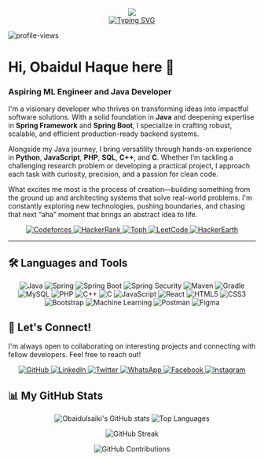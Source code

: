 <div align="center">
  <img src="https://capsule-render.vercel.app/api?type=waving&color=0:6CABDD,100:1C2C5B&height=200&text=OBAIDUL%20HAQUE&animation=fadeIn&fontColor=ffffff&fontSize=60" />
</div>

<div align="center">
  <a href="https://git.io/typing-svg">
    <img src="https://readme-typing-svg.demolab.com?font=Fira+Code&weight=700&size=25&pause=1000&color=F8F8F8&center=true&width=435&lines=Backend+Developer+(Java);ML+engineer;Researcher;Spring+Boot+Expert;Problem+Solver" alt="Typing SVG" />
  </a>
</div>
<p align="left">
  <img src="https://komarev.com/ghpvc/?username=obaidulsaiki&label=Profile%20views&color=0e75b6&style=flat" alt="profile-views" />
</p>

# Hi, Obaidul Haque here 👋
### Aspiring ML Engineer and Java Developer

I'm a visionary developer who thrives on transforming ideas into impactful software solutions. With a solid foundation in **Java** and deepening expertise in **Spring Framework** and **Spring Boot**, I specialize in crafting robust, scalable, and efficient production-ready backend systems.

Alongside my Java journey, I bring versatility through hands-on experience in **Python**, **JavaScript**, **PHP**, **SQL**, **C++**, and **C**. Whether I’m tackling a challenging research problem or developing a practical project, I approach each task with curiosity, precision, and a passion for clean code.

What excites me most is the process of creation—building something from the ground up and architecting systems that solve real-world problems. I'm constantly exploring new technologies, pushing boundaries, and chasing that next “aha” moment that brings an abstract idea to life.

<p align="center">
  <a href="https://codeforces.com/profile/obaidulsaiki">
    <img alt="Codeforces" src="https://custom-icon-badges.demolab.com/badge/Codeforces-267-%23E05D44?style=for-the-badge&labelColor=CE4630&logo=codeforces&logoColor=white"/>
  </a>
  <a href="https://www.hackerrank.com/profile/Obaidulsaiki">
    <img alt="HackerRank" src="https://custom-icon-badges.demolab.com/badge/HackerRank-67-%2355960c?style=for-the-badge&labelColor=488207&logo=hackerrank&logoColor=white"/>
  </a>
  <a href="https://toph.co/u/obaidulsaiki">
    <img alt="Toph" src="https://custom-icon-badges.demolab.com/badge/Toph-72-%23236ad3?style=for-the-badge&labelColor=1155ba&logo=toph&logoColor=white"/>
  </a>
  <a href="https://leetcode.com/u/obaidulsaiki/">
    <img alt="LeetCode" src="https://custom-icon-badges.demolab.com/badge/LeetCode-03-%23005588?style=for-the-badge&labelColor=003366&logo=leetcode&logoColor=white"/>
  </a>
  <a href="https://www.hackerearth.com/@saki.obidul">
    <img alt="HackerEarth" src="https://custom-icon-badges.demolab.com/badge/HackerEarth-12-%23E1AD0E?style=for-the-badge&labelColor=C79600&logo=hackerearth&logoColor=white"/>
  </a>
</p>

---

## 🛠️ Languages and Tools
<p align="center">
  <img src="https://img.shields.io/badge/java-%23ED8B00.svg?style=for-the-badge&logo=openjdk&logoColor=white" alt="Java"/>
  <img src="https://img.shields.io/badge/spring-%236DB33F.svg?style=for-the-badge&logo=spring&logoColor=white" alt="Spring"/>
  <img src="https://img.shields.io/badge/Spring_Boot-6DB33F?style=for-the-badge&logo=spring-boot&logoColor=white" alt="Spring Boot"/>
  <img src="https://img.shields.io/badge/Spring_Security-6DB33F?style=for-the-badge&logo=spring-security&logoColor=white" alt="Spring Security"/>
  <img src="https://img.shields.io/badge/Maven-C71A36?style=for-the-badge&logo=apachemaven&logoColor=white" alt="Maven"/>
  <img src="https://img.shields.io/badge/Gradle-02303A.svg?style=for-the-badge&logo=gradle&logoColor=white" alt="Gradle"/>
  <img src="https://img.shields.io/badge/mysql-4479A1.svg?style=for-the-badge&logo=mysql&logoColor=white" alt="MySQL"/>
  <img src="https://img.shields.io/badge/php-%23777BB4.svg?style=for-the-badge&logo=php&logoColor=white" alt="PHP"/>
  <img src="https://img.shields.io/badge/c++-%2300599C.svg?style=for-the-badge&logo=c%2B%2B&logoColor=white" alt="C++"/>
  <img src="https://img.shields.io/badge/c-%2300599C.svg?style=for-the-badge&logo=c&logoColor=white" alt="C"/>
  <img src="https://img.shields.io/badge/javascript-%23323330.svg?style=for-the-badge&logo=javascript&logoColor=%23F7DF1E" alt="JavaScript"/>
  <img src="https://img.shields.io/badge/React-20232A?style=for-the-badge&logo=react&logoColor=61DAFB" alt="React"/>
  <img src="https://img.shields.io/badge/html5-%23E34F26.svg?style=for-the-badge&logo=html5&logoColor=white" alt="HTML5"/>
  <img src="https://img.shields.io/badge/css3-%231572B6.svg?style=for-the-badge&logo=css3&logoColor=white" alt="CSS3"/>
  <img src="https://img.shields.io/badge/bootstrap-%238511FA.svg?style=for-the-badge&logo=bootstrap&logoColor=white" alt="Bootstrap"/>
  <img src="https://img.shields.io/badge/Machine_Learning-orange?style=for-the-badge&logo=tensorflow&logoColor=white" alt="Machine Learning"/>
  <img src="https://img.shields.io/badge/Postman-FF6C37?style=for-the-badge&logo=postman&logoColor=white" alt="Postman"/>
  <img src="https://img.shields.io/badge/Figma-F24E1E?style=for-the-badge&logo=figma&logoColor=white" alt="Figma"/>
</p>

## 🤝 Let's Connect!
I'm always open to collaborating on interesting projects and connecting with fellow developers. Feel free to reach out!

<p align="center">
  <a href="https://github.com/obaidulsaiki">
    <img alt="GitHub" src="https://img.shields.io/badge/GitHub-181717?style=for-the-badge&logo=github&logoColor=white"/>
  </a>
  <a href="https://www.linkedin.com/in/obaidulsaiki">
    <img alt="LinkedIn" src="https://img.shields.io/badge/LinkedIn-0A66C2?style=for-the-badge&logo=linkedin&logoColor=white"/>
  </a>
  <a href="https://twitter.com/obaidulsaiki">
    <img alt="Twitter" src="https://img.shields.io/badge/Twitter-1DA1F2?style=for-the-badge&logo=twitter&logoColor=white"/>
  </a>
  <a href="https://wa.me/8801883440377">
    <img alt="WhatsApp" src="https://img.shields.io/badge/WhatsApp-25D366?style=for-the-badge&logo=whatsapp&logoColor=white"/>
  </a>
  <a href="https://www.facebook.com/obidul.saki">
    <img alt="Facebook" src="https://img.shields.io/badge/Facebook-1877F2?style=for-the-badge&logo=facebook&logoColor=white"/>
  </a>
  <a href="https://www.instagram.com/obaidulsaiki">
    <img alt="Instagram" src="https://img.shields.io/badge/Instagram-E4405F?style=for-the-badge&logo=instagram&logoColor=white"/>
  </a>
</p>

## 📊 My GitHub Stats
<p align="center">
  <img src="https://github-readme-stats.vercel.app/api?username=obaidulsaiki&theme=dark&hide_border=true&include_all_commits=true&count_private=true" alt="Obaidulsaiki's GitHub stats" />
  <img src="https://github-readme-stats.vercel.app/api/top-langs/?username=obaidulsaiki&theme=dark&hide_border=true&include_all_commits=true&count_private=true&layout=compact" alt="Top Languages" />
</p>
<p align="center">
  <img src="https://streak-stats.demolab.com/?user=obaidulsaiki&theme=dark&hide_border=true" alt="GitHub Streak" />
</p>
<p align="center">
  <img src="https://github-contributor-stats.vercel.app/api?username=obaidulsaiki&limit=5&theme=dark&combine_all_yearly_contributions=true" alt="GitHub Contributions" />
</p>

